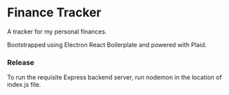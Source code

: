 # Finance Tracker

A tracker for my personal finances.

Bootstrapped using Electron React Boilerplate and powered with Plaid.

### Release
To run the requisite Express backend server, run nodemon in the location of index.js file. 
